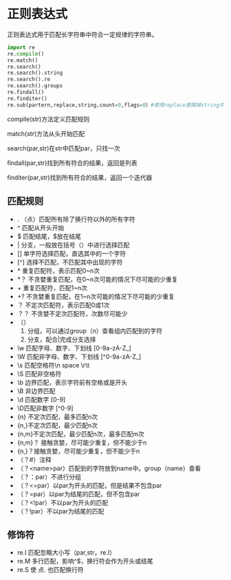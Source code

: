 # 正则表达式

正则表达式用于匹配长字符串中符合一定规律的字符串。

```python
import re
re.compile()
re.match()
re.search()
re.search().string
re.search().re
re.search().groups
re.findall()
re.finditer()
re.sub(partern,replace,string,count=0,flags=0）#使用replace替换掉string中的partern，count是替换次数，flags是修饰符:re.I/M/S
```

compile(str)方法定义匹配规则

match(str)方法从头开始匹配

search(par,str)在str中匹配par，只找一次

findall(par,str)找到所有符合的结果，返回是列表

finditer(par,str)找到所有符合的结果，返回一个迭代器

## 匹配规则

+ . （点）匹配所有除了换行符以外的所有字符
+ ^ 匹配从开头开始
+ $ 匹配结尾，\$放在结尾
+ | 分支，一般放在括号（）中进行选择匹配
+ [] 单字符选择匹配，直选其中的一个字符
+ [^] 选择不匹配，不匹配其中出现的字符
+ \* 重复匹配符，表示匹配0~n次
+ *？ 不贪婪重复匹配，在0~n次可能的情况下尽可能的少重复
+ \+ 重复匹配符，匹配1~n次
+ \+? 不贪婪重复匹配，在1~n次可能的情况下尽可能的少重复
+ ？ 不定次匹配符，表示匹配0或1次
+ ？？ 不贪婪不定次匹配符，次数尽可能少
+ （）
  1. 分组，可以通过group（n）查看组内匹配到的字符
  2. 分支，配合|完成分支选择
+ \w 匹配字母、数字、下划线 [0-9a-zA-Z_]
+ \W 匹配非字母、数字、下划线 \[^0-9a-zA-Z_]
+ \s 匹配空格符\n space  \r\t
+ \S 匹配非空格符
+ \b 边界匹配，表示字符前有空格或是开头
+ \B 非边界匹配
+ \d 匹配数字 [0-9]
+ \D匹配非数字 \[^0-9]
+ {n} 不定次匹配，最多匹配n次
+ {n,}不定次匹配，最少匹配n次
+ {n,m}不定次匹配，最少匹配n次，最多匹配m次
+ {n,m}？ 接触贪婪，尽可能少重复，但不能少于n
+ {n,}？接触贪婪，尽可能少重复，但不能少于n
+ （？#）注释
+ （？\<name>par）匹配到的字符放到name中。group（name）查看
+ （？：par）不进行分组
+ （？<=par）以par为开头的匹配，但是结果不包含par
+ （？=par）以par为结尾的匹配，但不包含par
+ （？<!par）不以par为开头的匹配
+ （？!par）不以par为结尾的匹配

## 修饰符

+ re.I 匹配忽略大小写（par,str，re.I）
+ re.M 多行匹配，影响^$，换行符会作为开头或结尾
+ re.S 使 点. 也匹配换行符

